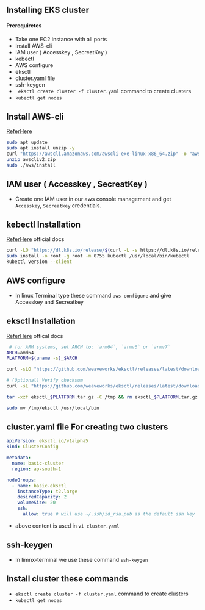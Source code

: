 ## Installing EKS cluster

#### Prerequiretes
  * Take one EC2 instance with all ports
  * Install AWS-cli 
  * IAM user ( Accesskey , SecreatKey )
  * kebectl
  * AWS configure
  * eksctl
  * cluster.yaml file
  * ssh-keygen
  * ` eksctl create cluster -f cluster.yaml` command to create clusters
  * `kubectl get nodes`


## Install AWS-cli

[ReferHere](https://docs.aws.amazon.com/cli/latest/userguide/getting-started-install.html)
```bash
sudo apt update
sudo apt install unzip -y
curl "https://awscli.amazonaws.com/awscli-exe-linux-x86_64.zip" -o "awscliv2.zip"
unzip awscliv2.zip
sudo ./aws/install
```
## IAM user ( Accesskey , SecreatKey )
* Create one IAM user in our aws console management and get `Accesskey`, `Secreatkey` credentials.


## kebectl Installation

[ReferHere](https://kubernetes.io/docs/tasks/tools/install-kubectl-linux/) official docs
```bash
curl -LO "https://dl.k8s.io/release/$(curl -L -s https://dl.k8s.io/release/stable.txt)/bin/linux/amd64/kubectl"
sudo install -o root -g root -m 0755 kubectl /usr/local/bin/kubectl
kubectl version --client
```

## AWS configure

* In linux Terminal type these command `aws configure` and give Accesskey and Secreatkey

## eksctl Installation

[ReferHere](https://github.com/weaveworks/eksctl/blob/main/README.md#installation) offical docs
```bash
 # for ARM systems, set ARCH to: `arm64`, `armv6` or `armv7`
ARCH=amd64
PLATFORM=$(uname -s)_$ARCH

curl -sLO "https://github.com/weaveworks/eksctl/releases/latest/download/eksctl_$PLATFORM.tar.gz"

# (Optional) Verify checksum
curl -sL "https://github.com/weaveworks/eksctl/releases/latest/download/eksctl_checksums.txt" | grep $PLATFORM | sha256sum --check

tar -xzf eksctl_$PLATFORM.tar.gz -C /tmp && rm eksctl_$PLATFORM.tar.gz

sudo mv /tmp/eksctl /usr/local/bin
```
## cluster.yaml file For creating two clusters
```yaml
apiVersion: eksctl.io/v1alpha5
kind: ClusterConfig

metadata:
  name: basic-cluster
  region: ap-south-1

nodeGroups:
  - name: basic-eksctl
    instanceType: t2.large
    desiredCapacity: 2
    volumeSize: 20
    ssh:
      allow: true # will use ~/.ssh/id_rsa.pub as the default ssh key
```
* above content is used in `vi cluster.yaml`

## ssh-keygen

 * In limnx-terminal we use these command `ssh-keygen`

## Install cluster these commands

* `eksctl create cluster -f cluster.yaml` command to create clusters
* `kubectl get nodes`